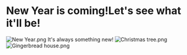 # New Year is coming!Let's see what it'll be!
![New Year](https://github.com/Pollyaa/New-website/blob/main/New%20Year.jfif).png
It's always something new!
![Christmas tree](https://github.com/Pollyaa/New-website/blob/main/Christmas%20tree.jpg).png
![Gingerbread house](https://github.com/Pollyaa/New-website/blob/main/Gingerbread%20House.jpg).png
